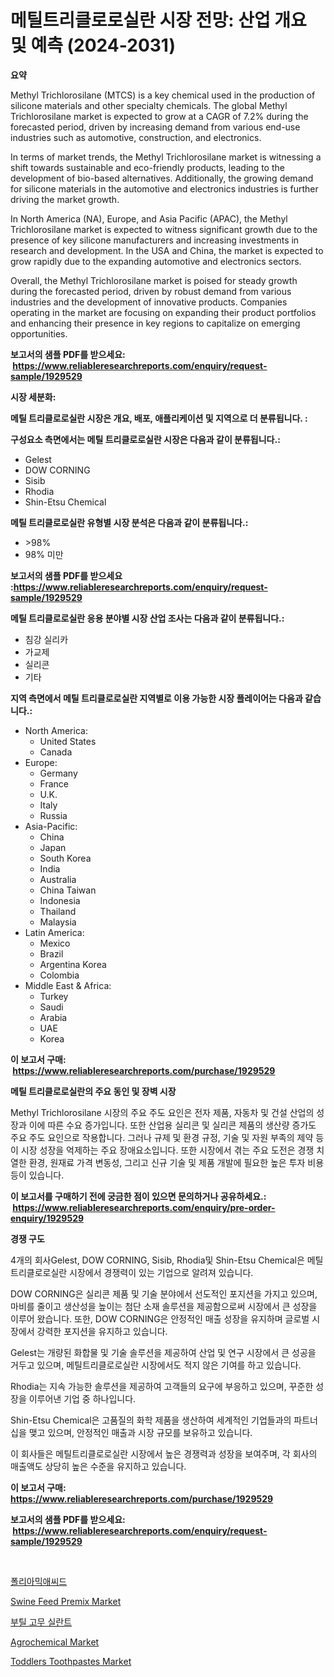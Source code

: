 <p><h1>메틸트리클로로실란 시장 전망: 산업 개요 및 예측 (2024-2031)</h1></p><p><strong>요약</strong></p>
<p><p>Methyl Trichlorosilane (MTCS) is a key chemical used in the production of silicone materials and other specialty chemicals. The global Methyl Trichlorosilane market is expected to grow at a CAGR of 7.2% during the forecasted period, driven by increasing demand from various end-use industries such as automotive, construction, and electronics.</p><p>In terms of market trends, the Methyl Trichlorosilane market is witnessing a shift towards sustainable and eco-friendly products, leading to the development of bio-based alternatives. Additionally, the growing demand for silicone materials in the automotive and electronics industries is further driving the market growth.</p><p>In North America (NA), Europe, and Asia Pacific (APAC), the Methyl Trichlorosilane market is expected to witness significant growth due to the presence of key silicone manufacturers and increasing investments in research and development. In the USA and China, the market is expected to grow rapidly due to the expanding automotive and electronics sectors.</p><p>Overall, the Methyl Trichlorosilane market is poised for steady growth during the forecasted period, driven by robust demand from various industries and the development of innovative products. Companies operating in the market are focusing on expanding their product portfolios and enhancing their presence in key regions to capitalize on emerging opportunities.</p></p>
<p><strong>보고서의 샘플 PDF를 받으세요: &nbsp;<a href="https://www.reliableresearchreports.com/enquiry/request-sample/1929529">https://www.reliableresearchreports.com/enquiry/request-sample/1929529</a></strong></p>
<p><strong>시장 세분화:</strong></p>
<p><strong> 메틸 트리클로로실란 시장은 개요, 배포, 애플리케이션 및 지역으로 더 분류됩니다. :</strong></p>
<p><strong>구성요소 측면에서는 메틸 트리클로로실란 시장은 다음과 같이 분류됩니다.:</strong></p>
<p><ul><li>Gelest</li><li>DOW CORNING</li><li>Sisib</li><li>Rhodia</li><li>Shin-Etsu Chemical</li></ul></p>
<p><strong> 메틸 트리클로로실란 유형별 시장 분석은 다음과 같이 분류됩니다.:</strong></p>
<p><ul><li>>98%</li><li>98% 미만</li></ul></p>
<p><strong>보고서의 샘플 PDF를 받으세요 :<a href="https://www.reliableresearchreports.com/enquiry/request-sample/1929529">https://www.reliableresearchreports.com/enquiry/request-sample/1929529</a></strong></p>
<p><strong> 메틸 트리클로로실란 응용 분야별 시장 산업 조사는 다음과 같이 분류됩니다.:</strong></p>
<p><ul><li>침강 실리카</li><li>가교제</li><li>실리콘</li><li>기타</li></ul></p>
<p><strong>지역 측면에서 메틸 트리클로로실란 지역별로 이용 가능한 시장 플레이어는 다음과 같습니다.:</strong></p>
<p><ul>
    <li>
        North America:
        <ul>
            <li>United States</li>
            <li>Canada</li>
        </ul>
    </li>
    <li>
        Europe:
        <ul>
            <li>Germany</li>
            <li>France</li>
            <li>U.K.</li>
            <li>Italy</li>
            <li>Russia</li>
        </ul>
    </li>
    <li>
        Asia-Pacific:
        <ul>
            <li>China</li>
            <li>Japan</li>
            <li>South Korea</li>
            <li>India</li>
            <li>Australia</li>
            <li>China Taiwan</li>
            <li>Indonesia</li>
            <li>Thailand</li>
            <li>Malaysia</li>
        </ul>
    </li>
    <li>
        Latin America:
        <ul>
            <li>Mexico</li>
            <li>Brazil</li>
            <li>Argentina Korea</li>
            <li>Colombia</li>
        </ul>
    </li>
    <li>
        Middle East & Africa:
        <ul>
            <li>Turkey</li>
            <li>Saudi</li>
            <li>Arabia</li>
            <li>UAE</li>
            <li>Korea</li>
        </ul>
    </li>
    </ul></p>
<p><strong>이 보고서 구매: &nbsp;<a href="https://www.reliableresearchreports.com/purchase/1929529">https://www.reliableresearchreports.com/purchase/1929529</a></strong></p>
<p><strong>메틸 트리클로로실란의 주요 동인 및 장벽 시장</strong></p>
<p><p>Methyl Trichlorosilane 시장의 주요 주도 요인은 전자 제품, 자동차 및 건설 산업의 성장과 이에 따른 수요 증가입니다. 또한 산업용 실리콘 및 실리콘 제품의 생산량 증가도 주요 주도 요인으로 작용합니다. 그러나 규제 및 환경 규정, 기술 및 자원 부족의 제약 등이 시장 성장을 억제하는 주요 장애요소입니다. 또한 시장에서 겪는 주요 도전은 경쟁 치열한 환경, 원재료 가격 변동성, 그리고 신규 기술 및 제품 개발에 필요한 높은 투자 비용 등이 있습니다.</p></p>
<p><strong>이 보고서를 구매하기 전에 궁금한 점이 있으면 문의하거나 공유하세요.: &nbsp;<a href="https://www.reliableresearchreports.com/enquiry/pre-order-enquiry/1929529">https://www.reliableresearchreports.com/enquiry/pre-order-enquiry/1929529</a></strong></p>
<p><strong>경쟁 구도</strong></p>
<p><p>4개의 회사Gelest, DOW CORNING, Sisib, Rhodia및 Shin-Etsu Chemical은 메틸트리클로로실란 시장에서 경쟁력이 있는 기업으로 알려져 있습니다.</p><p>DOW CORNING은 실리콘 제품 및 기술 분야에서 선도적인 포지션을 가지고 있으며, 마비를 줄이고 생산성을 높이는 첨단 소재 솔루션을 제공함으로써 시장에서 큰 성장을 이루어 왔습니다. 또한, DOW CORNING은 안정적인 매출 성장을 유지하며 글로벌 시장에서 강력한 포지션을 유지하고 있습니다.</p><p>Gelest는 개량된 화합물 및 기술 솔루션을 제공하여 산업 및 연구 시장에서 큰 성공을 거두고 있으며, 메틸트리클로로실란 시장에서도 적지 않은 기여를 하고 있습니다.</p><p>Rhodia는 지속 가능한 솔루션을 제공하여 고객들의 요구에 부응하고 있으며, 꾸준한 성장을 이루어낸 기업 중 하나입니다.</p><p>Shin-Etsu Chemical은 고품질의 화학 제품을 생산하여 세계적인 기업들과의 파트너십을 맺고 있으며, 안정적인 매출과 시장 규모를 보유하고 있습니다.</p><p>이 회사들은 메틸트리클로로실란 시장에서 높은 경쟁력과 성장을 보여주며, 각 회사의 매출액도 상당히 높은 수준을 유지하고 있습니다.</p></p>
<p><strong>이 보고서 구매: &nbsp; <a href="https://www.reliableresearchreports.com/purchase/1929529">https://www.reliableresearchreports.com/purchase/1929529</a></strong></p>
<p><strong>보고서의 샘플 PDF를 받으세요: &nbsp;<a href="https://www.reliableresearchreports.com/enquiry/request-sample/1929529">https://www.reliableresearchreports.com/enquiry/request-sample/1929529</a></strong><strong></strong></p>
<p>&nbsp;</p>
<p><p><a href="https://github.com/GabrielBlanda5656/Market-Research-Report-List-1/blob/main/23106027089.md">폴리아믹애씨드</a></p><p><a href="https://issuu.com/reportprime-2/docs/swine-feed-premix-market-size-2030.pptx">Swine Feed Premix Market</a></p><p><a href="https://github.com/CorEmtymerich56566/Market-Research-Report-List-1/blob/main/80119677090.md">부틸 고무 실란트</a></p><p><a href="https://issuu.com/reportprime-2/docs/agrochemical-market-size-2030.pptx">Agrochemical Market</a></p><p><a href="https://github.com/joannagoyvaerts/Market-Research-Report-List-2/blob/main/toddlers-toothpastes-market.md">Toddlers Toothpastes Market</a></p></p>